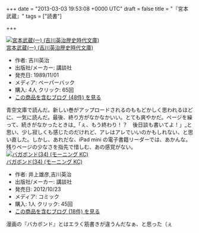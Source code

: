 
+++
date = "2013-03-03 19:53:08 +0000 UTC"
draft = false
title = "『宮本武蔵』"
tags = ["読書"]

+++
<div class="hatena-asin-detail"><a href="http://www.amazon.co.jp/exec/obidos/ASIN/406196514X/bestylesnet-22/"><img src="http://ecx.images-amazon.com/images/I/51ZVF6VEV4L._SL160_.jpg" class="hatena-asin-detail-image" alt="宮本武蔵(一) (吉川英治歴史時代文庫)" title="宮本武蔵(一) (吉川英治歴史時代文庫)"/></a><div class="hatena-asin-detail-info"><a href="http://www.amazon.co.jp/exec/obidos/ASIN/406196514X/bestylesnet-22/">宮本武蔵(一) (吉川英治歴史時代文庫)</a><ul><li><span class="hatena-asin-detail-label">作者:</span> 吉川英治</li><li><span class="hatena-asin-detail-label">出版社/メーカー:</span> 講談社</li><li><span class="hatena-asin-detail-label">発売日:</span> 1989/11/01</li><li><span class="hatena-asin-detail-label">メディア:</span> ペーパーバック</li><li><span class="hatena-asin-detail-label">購入</span>: 4人 <span class="hatena-asin-detail-label">クリック</span>: 65回</li><li><a href="http://d.hatena.ne.jp/asin/406196514X/bestylesnet-22" target="_blank">この商品を含むブログ (48件) を見る</a></li></ul></div><div class="hatena-asin-detail-foot"></div></div>青空文庫で読んだ。新しい巻がアップロードされるのももどかしく思われるほどに、一気に読んだ。最後、終り方がなかなかいい。とても爽やかだ。ページを繰って、続きがなかったときは_「ぇ、もう終わり！？　後日談も書いてよ！」_と思い、少し寂しくも感じたのだけれど、アレはアレでいいのかもしれない、と思い直した。しかし、あれだな、iPad mini の電子書籍リーダーでは、あかんな。残りページの少なさを指先で惜しむ、あの感覚がない。<div class="hatena-asin-detail"><a href="http://www.amazon.co.jp/exec/obidos/ASIN/4063729478/bestylesnet-22/"><img src="http://ecx.images-amazon.com/images/I/51S5JsOaeNL._SL160_.jpg" class="hatena-asin-detail-image" alt="バガボンド(34) (モーニング KC)" title="バガボンド(34) (モーニング KC)"/></a><div class="hatena-asin-detail-info"><a href="http://www.amazon.co.jp/exec/obidos/ASIN/4063729478/bestylesnet-22/">バガボンド(34) (モーニング KC)</a><ul><li><span class="hatena-asin-detail-label">作者:</span> 井上雄彦,吉川英治</li><li><span class="hatena-asin-detail-label">出版社/メーカー:</span> 講談社</li><li><span class="hatena-asin-detail-label">発売日:</span> 2012/10/23</li><li><span class="hatena-asin-detail-label">メディア:</span> コミック</li><li><span class="hatena-asin-detail-label">購入</span>: 1人 <span class="hatena-asin-detail-label">クリック</span>: 45回</li><li><a href="http://d.hatena.ne.jp/asin/4063729478/bestylesnet-22" target="_blank">この商品を含むブログ (18件) を見る</a></li></ul></div><div class="hatena-asin-detail-foot"></div></div>漫画の『バカボンド』とはエラく筋書きが違うんだなぁ、と思った（ぇ


